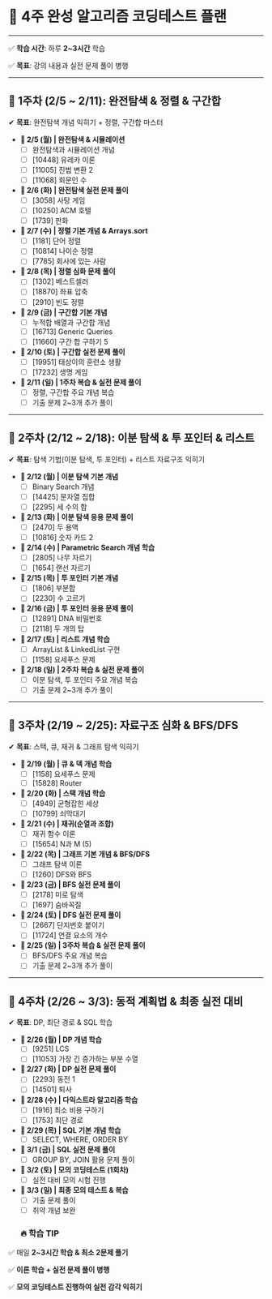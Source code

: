# **📅 4주 완성 알고리즘 코딩테스트 플랜**

---

✅ **학습 시간**: 하루 **2~3시간** 학습

✅ **목표**: 강의 내용과 실전 문제 풀이 병행

---

## **📌 1주차 (2/5 ~ 2/11): 완전탐색 & 정렬 & 구간합**

✔ **목표**: 완전탐색 개념 익히기 + 정렬, 구간합 마스터

- **📅 2/5 (월) | 완전탐색 & 시뮬레이션**
    - [ ]  완전탐색과 시뮬레이션 개념
    - [ ]  [10448] 유레카 이론
    - [ ]  [11005] 진법 변환 2
    - [ ]  [11068] 회문인 수
- **📅 2/6 (화) | 완전탐색 실전 문제 풀이**
    - [ ]  [3058] 사탕 게임
    - [ ]  [10250] ACM 호텔
    - [ ]  [1739] 판화
- **📅 2/7 (수) | 정렬 기본 개념 & Arrays.sort**
    - [ ]  [1181] 단어 정렬
    - [ ]  [10814] 나이순 정렬
    - [ ]  [7785] 회사에 있는 사람
- **📅 2/8 (목) | 정렬 심화 문제 풀이**
    - [ ]  [1302] 베스트셀러
    - [ ]  [18870] 좌표 압축
    - [ ]  [2910] 빈도 정렬
- **📅 2/9 (금) | 구간합 기본 개념**
    - [ ]  누적합 배열과 구간합 개념
    - [ ]  [16713] Generic Queries
    - [ ]  [11660] 구간 합 구하기 5
- **📅 2/10 (토) | 구간합 실전 문제 풀이**
    - [ ]  [19951] 태상이의 훈련소 생활
    - [ ]  [17232] 생명 게임
- **📅 2/11 (일) | 1주차 복습 & 실전 문제 풀이**
    - [ ]  정렬, 구간합 주요 개념 복습
    - [ ]  기출 문제 2~3개 추가 풀이

---

## **📌 2주차 (2/12 ~ 2/18): 이분 탐색 & 투 포인터 & 리스트**

✔ **목표**: 탐색 기법(이분 탐색, 투 포인터) + 리스트 자료구조 익히기

- **📅 2/12 (월) | 이분 탐색 기본 개념**
    - [ ]  Binary Search 개념
    - [ ]  [14425] 문자열 집합
    - [ ]  [2295] 세 수의 합
- **📅 2/13 (화) | 이분 탐색 응용 문제 풀이**
    - [ ]  [2470] 두 용액
    - [ ]  [10816] 숫자 카드 2
- **📅 2/14 (수) | Parametric Search 개념 학습**
    - [ ]  [2805] 나무 자르기
    - [ ]  [1654] 랜선 자르기
- **📅 2/15 (목) | 투 포인터 기본 개념**
    - [ ]  [1806] 부분합
    - [ ]  [2230] 수 고르기
- **📅 2/16 (금) | 투 포인터 응용 문제 풀이**
    - [ ]  [12891] DNA 비밀번호
    - [ ]  [2118] 두 개의 탑
- **📅 2/17 (토) | 리스트 개념 학습**
    - [ ]  ArrayList & LinkedList 구현
    - [ ]  [1158] 요세푸스 문제
- **📅 2/18 (일) | 2주차 복습 & 실전 문제 풀이**
    - [ ]  이분 탐색, 투 포인터 주요 개념 복습
    - [ ]  기출 문제 2~3개 추가 풀이

---

## **📌 3주차 (2/19 ~ 2/25): 자료구조 심화 & BFS/DFS**

✔ **목표**: 스택, 큐, 재귀 & 그래프 탐색 익히기

- **📅 2/19 (월) | 큐 & 덱 개념 학습**
    - [ ]  [1158] 요세푸스 문제
    - [ ]  [15828] Router
- **📅 2/20 (화) | 스택 개념 학습**
    - [ ]  [4949] 균형잡힌 세상
    - [ ]  [10799] 쇠막대기
- **📅 2/21 (수) | 재귀(순열과 조합)**
    - [ ]  재귀 함수 이론
    - [ ]  [15654] N과 M (5)
- **📅 2/22 (목) | 그래프 기본 개념 & BFS/DFS**
    - [ ]  그래프 탐색 이론
    - [ ]  [1260] DFS와 BFS
- **📅 2/23 (금) | BFS 실전 문제 풀이**
    - [ ]  [2178] 미로 탐색
    - [ ]  [1697] 숨바꼭질
- **📅 2/24 (토) | DFS 실전 문제 풀이**
    - [ ]  [2667] 단지번호 붙이기
    - [ ]  [11724] 연결 요소의 개수
- **📅 2/25 (일) | 3주차 복습 & 실전 문제 풀이**
    - [ ]  BFS/DFS 주요 개념 복습
    - [ ]  기출 문제 2~3개 추가 풀이

---

## **📌 4주차 (2/26 ~ 3/3): 동적 계획법 & 최종 실전 대비**

✔ **목표**: DP, 최단 경로 & SQL 학습

- **📅 2/26 (월) | DP 개념 학습**
    - [ ]  [9251] LCS
    - [ ]  [11053] 가장 긴 증가하는 부분 수열
- **📅 2/27 (화) | DP 실전 문제 풀이**
    - [ ]  [2293] 동전 1
    - [ ]  [14501] 퇴사
- **📅 2/28 (수) | 다익스트라 알고리즘 학습**
    - [ ]  [1916] 최소 비용 구하기
    - [ ]  [1753] 최단 경로
- **📅 2/29 (목) | SQL 기본 개념 학습**
    - [ ]  SELECT, WHERE, ORDER BY
- **📅 3/1 (금) | SQL 실전 문제 풀이**
    - [ ]  GROUP BY, JOIN 활용 문제 풀이
- **📅 3/2 (토) | 모의 코딩테스트 (1회차)**
    - [ ]  실전 대비 모의 시험 진행
- **📅 3/3 (일) | 최종 모의 테스트 & 복습**
    - [ ]  기출 문제 풀이
    - [ ]  취약 개념 보완
  ### **🔥 학습 TIP**

✅ 매일 **2~3시간 학습 & 최소 2문제 풀기**

✅ **이론 학습 + 실전 문제 풀이 병행**

✅ **모의 코딩테스트 진행하여 실전 감각 익히기**
